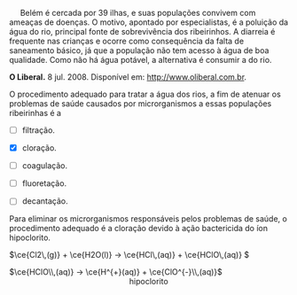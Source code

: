 

     Belém é cercada por 39 ilhas, e suas populações convivem com ameaças de doenças. O motivo, apontado por especialistas, é a poluição da água do rio, principal fonte de sobrevivência dos ribeirinhos. A diarreia é frequente nas crianças e ocorre como consequência da falta de saneamento básico, já que a população não tem acesso à água de boa qualidade. Como não há água potável, a alternativa é consumir a do rio.

**O Liberal.** 8 jul. 2008. Disponível em: http://www.oliberal.com.br.

O procedimento adequado para tratar a água dos rios, a fim de atenuar os problemas de saúde causados por microrganismos a essas populações ribeirinhas é a



- [ ] filtração.
- [x] cloração.
- [ ] coagulação.
- [ ] fluoretação.
- [ ] decantação.


Para eliminar os microrganismos responsáveis pelos problemas de saúde, o procedimento adequado é a cloração devido à ação bactericida do íon hipoclorito.

$\ce{Cl2\\,(g)} + \ce{H2O(l)} -> \ce{HCl\\,(aq)} + \ce{HClO\\,(aq)} $

$\ce{HClO\\,(aq)} -> \ce{H^{+}(aq)} + \ce{ClO^{-}\\,(aq)}$\
                                                       hipoclorito
